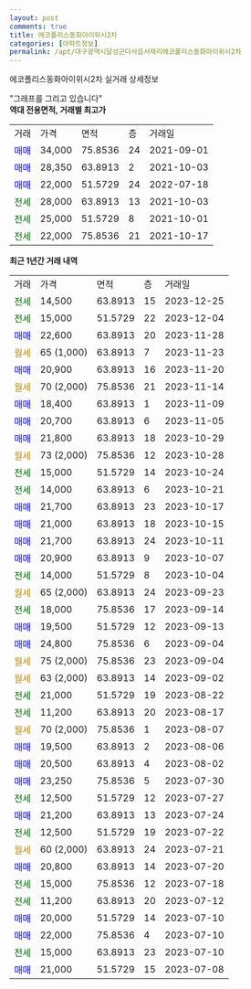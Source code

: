 ```yaml
---
layout: post
comments: true
title: 에코폴리스동화아이위시2차
categories: [아파트정보]
permalink: /apt/대구광역시달성군다사읍서재리에코폴리스동화아이위시2차
---
```


에코폴리스동화아이위시2차 실거래 상세정보

<script type="text/javascript">
  google.charts.load('current', {'packages':['line', 'corechart']});
  google.charts.setOnLoadCallback(drawChart);

  function drawChart() {
    var data = new google.visualization.DataTable();
    data.addColumn('date', '거래일');
    data.addColumn('number', "매매");
    data.addColumn('number', "전세");
    data.addColumn('number', "전매");

    data.addRows([[new Date(Date.parse("2023-12-25")), null, 14500, null], [new Date(Date.parse("2023-12-04")), null, 15000, null], [new Date(Date.parse("2023-11-28")), 22600, null, null], [new Date(Date.parse("2023-11-23")), null, null, null], [new Date(Date.parse("2023-11-20")), 20900, null, null], [new Date(Date.parse("2023-11-14")), null, null, null], [new Date(Date.parse("2023-11-09")), 18400, null, null], [new Date(Date.parse("2023-11-05")), 20700, null, null], [new Date(Date.parse("2023-10-29")), 21800, null, null], [new Date(Date.parse("2023-10-28")), null, null, null], [new Date(Date.parse("2023-10-24")), null, 15000, null], [new Date(Date.parse("2023-10-21")), null, 14000, null], [new Date(Date.parse("2023-10-17")), 21700, null, null], [new Date(Date.parse("2023-10-15")), 21000, null, null], [new Date(Date.parse("2023-10-11")), 21700, null, null], [new Date(Date.parse("2023-10-07")), 20900, null, null], [new Date(Date.parse("2023-10-04")), null, 14000, null], [new Date(Date.parse("2023-09-23")), null, null, null], [new Date(Date.parse("2023-09-14")), null, 18000, null], [new Date(Date.parse("2023-09-13")), 19500, null, null], [new Date(Date.parse("2023-09-04")), 24800, null, null], [new Date(Date.parse("2023-09-04")), null, null, null], [new Date(Date.parse("2023-09-02")), null, null, null], [new Date(Date.parse("2023-08-22")), null, 21000, null], [new Date(Date.parse("2023-08-17")), null, 11200, null], [new Date(Date.parse("2023-08-07")), null, null, null], [new Date(Date.parse("2023-08-06")), 19500, null, null], [new Date(Date.parse("2023-08-02")), 20500, null, null], [new Date(Date.parse("2023-07-30")), 23250, null, null], [new Date(Date.parse("2023-07-27")), null, 12500, null], [new Date(Date.parse("2023-07-24")), 21200, null, null], [new Date(Date.parse("2023-07-22")), null, 12500, null], [new Date(Date.parse("2023-07-21")), null, null, null], [new Date(Date.parse("2023-07-20")), 20800, null, null], [new Date(Date.parse("2023-07-18")), null, 15000, null], [new Date(Date.parse("2023-07-12")), null, 11200, null], [new Date(Date.parse("2023-07-10")), 20000, null, null], [new Date(Date.parse("2023-07-10")), 22000, null, null], [new Date(Date.parse("2023-07-10")), null, 15000, null], [new Date(Date.parse("2023-07-08")), 21000, null, null]]);

    var options = {
      hAxis: {
        format: 'yyyy/MM/dd'
      },    
      lineWidth: 0,
      pointsVisible: true,    
      title: '최근 1년간 유형별 실거래가 분포',
      legend: { position: 'bottom' }
    };

    var formatter = new google.visualization.NumberFormat({pattern:'###,###'} );
    formatter.format(data, 1);
    formatter.format(data, 2);
    
    setTimeout(function() {
        var chart = new google.visualization.LineChart(document.getElementById('columnchart_material'));
        chart.draw(data, (options));
        document.getElementById('loading').style.display = 'none';
    }, 200);
  }
</script>


<div id="loading" style="z-index:20; display: block; margin-left: 0px">"그래프를 그리고 있습니다"</div>
<div id="columnchart_material" style="width: 95%; margin-left: 0px; display: block"></div>
<!-- contents start -->
<b>역대 전용면적, 거래별 최고가</b>
<table class="sortable">
    <tr>
      <td>거래</td>
      <td>가격</td>
      <td>면적</td>
      <td>층</td>
      <td>거래일</td>
    </tr>
        <tr>
          <td><a style="color: blue">매매</a></td>
          <td>34,000</td>
          <td>75.8536</td>
          <td>24</td>
          <td>2021-09-01</td>
        </tr>            <tr>
          <td><a style="color: blue">매매</a></td>
          <td>28,350</td>
          <td>63.8913</td>
          <td>2</td>
          <td>2021-10-03</td>
        </tr>            <tr>
          <td><a style="color: blue">매매</a></td>
          <td>22,000</td>
          <td>51.5729</td>
          <td>24</td>
          <td>2022-07-18</td>
        </tr>        
        <tr>
              <td><a style="color: darkgreen">전세</a></td>
              <td>28,000</td>
              <td>63.8913</td>
              <td>13</td>
              <td>2021-10-03</td>
            </tr>            <tr>
              <td><a style="color: darkgreen">전세</a></td>
              <td>25,000</td>
              <td>51.5729</td>
              <td>8</td>
              <td>2021-10-01</td>
            </tr>            <tr>
              <td><a style="color: darkgreen">전세</a></td>
              <td>22,000</td>
              <td>75.8536</td>
              <td>21</td>
              <td>2021-10-17</td>
            </tr>        
    
</table>

<b>최근 1년간 거래 내역</b>

<table class="sortable">
    <tr>
      <td>거래</td>
      <td>가격</td>
      <td>면적</td>
      <td>층</td>
      <td>거래일</td>
    </tr>
    <tr>
      <td><a style="color: darkgreen">전세</a></td>
      <td>14,500</td>
      <td>63.8913</td>
      <td>15</td>
      <td>2023-12-25</td>
    </tr>          <tr>
      <td><a style="color: darkgreen">전세</a></td>
      <td>15,000</td>
      <td>51.5729</td>
      <td>22</td>
      <td>2023-12-04</td>
    </tr>          <tr>
      <td><a style="color: blue">매매</a></td>
      <td>22,600</td>
      <td>63.8913</td>
      <td>20</td>
      <td>2023-11-28</td>
    </tr>          <tr>
      <td><a style="color: darkgoldenrod">월세</a></td>
      <td>65 (1,000)</td>
      <td>63.8913</td>
      <td>7</td>
      <td>2023-11-23</td>
    </tr>          <tr>
      <td><a style="color: blue">매매</a></td>
      <td>20,900</td>
      <td>63.8913</td>
      <td>16</td>
      <td>2023-11-20</td>
    </tr>          <tr>
      <td><a style="color: darkgoldenrod">월세</a></td>
      <td>70 (2,000)</td>
      <td>75.8536</td>
      <td>21</td>
      <td>2023-11-14</td>
    </tr>          <tr>
      <td><a style="color: blue">매매</a></td>
      <td>18,400</td>
      <td>63.8913</td>
      <td>1</td>
      <td>2023-11-09</td>
    </tr>          <tr>
      <td><a style="color: blue">매매</a></td>
      <td>20,700</td>
      <td>63.8913</td>
      <td>6</td>
      <td>2023-11-05</td>
    </tr>          <tr>
      <td><a style="color: blue">매매</a></td>
      <td>21,800</td>
      <td>63.8913</td>
      <td>18</td>
      <td>2023-10-29</td>
    </tr>          <tr>
      <td><a style="color: darkgoldenrod">월세</a></td>
      <td>73 (2,000)</td>
      <td>75.8536</td>
      <td>12</td>
      <td>2023-10-28</td>
    </tr>          <tr>
      <td><a style="color: darkgreen">전세</a></td>
      <td>15,000</td>
      <td>51.5729</td>
      <td>14</td>
      <td>2023-10-24</td>
    </tr>          <tr>
      <td><a style="color: darkgreen">전세</a></td>
      <td>14,000</td>
      <td>63.8913</td>
      <td>6</td>
      <td>2023-10-21</td>
    </tr>          <tr>
      <td><a style="color: blue">매매</a></td>
      <td>21,700</td>
      <td>63.8913</td>
      <td>23</td>
      <td>2023-10-17</td>
    </tr>          <tr>
      <td><a style="color: blue">매매</a></td>
      <td>21,000</td>
      <td>63.8913</td>
      <td>18</td>
      <td>2023-10-15</td>
    </tr>          <tr>
      <td><a style="color: blue">매매</a></td>
      <td>21,700</td>
      <td>63.8913</td>
      <td>24</td>
      <td>2023-10-11</td>
    </tr>          <tr>
      <td><a style="color: blue">매매</a></td>
      <td>20,900</td>
      <td>63.8913</td>
      <td>9</td>
      <td>2023-10-07</td>
    </tr>          <tr>
      <td><a style="color: darkgreen">전세</a></td>
      <td>14,000</td>
      <td>51.5729</td>
      <td>8</td>
      <td>2023-10-04</td>
    </tr>          <tr>
      <td><a style="color: darkgoldenrod">월세</a></td>
      <td>65 (2,000)</td>
      <td>63.8913</td>
      <td>24</td>
      <td>2023-09-23</td>
    </tr>          <tr>
      <td><a style="color: darkgreen">전세</a></td>
      <td>18,000</td>
      <td>75.8536</td>
      <td>17</td>
      <td>2023-09-14</td>
    </tr>          <tr>
      <td><a style="color: blue">매매</a></td>
      <td>19,500</td>
      <td>51.5729</td>
      <td>12</td>
      <td>2023-09-13</td>
    </tr>          <tr>
      <td><a style="color: blue">매매</a></td>
      <td>24,800</td>
      <td>75.8536</td>
      <td>6</td>
      <td>2023-09-04</td>
    </tr>          <tr>
      <td><a style="color: darkgoldenrod">월세</a></td>
      <td>75 (2,000)</td>
      <td>75.8536</td>
      <td>23</td>
      <td>2023-09-04</td>
    </tr>          <tr>
      <td><a style="color: darkgoldenrod">월세</a></td>
      <td>63 (2,000)</td>
      <td>63.8913</td>
      <td>14</td>
      <td>2023-09-02</td>
    </tr>          <tr>
      <td><a style="color: darkgreen">전세</a></td>
      <td>21,000</td>
      <td>51.5729</td>
      <td>19</td>
      <td>2023-08-22</td>
    </tr>          <tr>
      <td><a style="color: darkgreen">전세</a></td>
      <td>11,200</td>
      <td>63.8913</td>
      <td>20</td>
      <td>2023-08-17</td>
    </tr>          <tr>
      <td><a style="color: darkgoldenrod">월세</a></td>
      <td>70 (2,000)</td>
      <td>75.8536</td>
      <td>1</td>
      <td>2023-08-07</td>
    </tr>          <tr>
      <td><a style="color: blue">매매</a></td>
      <td>19,500</td>
      <td>63.8913</td>
      <td>2</td>
      <td>2023-08-06</td>
    </tr>          <tr>
      <td><a style="color: blue">매매</a></td>
      <td>20,500</td>
      <td>63.8913</td>
      <td>4</td>
      <td>2023-08-02</td>
    </tr>          <tr>
      <td><a style="color: blue">매매</a></td>
      <td>23,250</td>
      <td>75.8536</td>
      <td>5</td>
      <td>2023-07-30</td>
    </tr>          <tr>
      <td><a style="color: darkgreen">전세</a></td>
      <td>12,500</td>
      <td>51.5729</td>
      <td>12</td>
      <td>2023-07-27</td>
    </tr>          <tr>
      <td><a style="color: blue">매매</a></td>
      <td>21,200</td>
      <td>63.8913</td>
      <td>13</td>
      <td>2023-07-24</td>
    </tr>          <tr>
      <td><a style="color: darkgreen">전세</a></td>
      <td>12,500</td>
      <td>51.5729</td>
      <td>19</td>
      <td>2023-07-22</td>
    </tr>          <tr>
      <td><a style="color: darkgoldenrod">월세</a></td>
      <td>60 (2,000)</td>
      <td>63.8913</td>
      <td>24</td>
      <td>2023-07-21</td>
    </tr>          <tr>
      <td><a style="color: blue">매매</a></td>
      <td>20,800</td>
      <td>63.8913</td>
      <td>14</td>
      <td>2023-07-20</td>
    </tr>          <tr>
      <td><a style="color: darkgreen">전세</a></td>
      <td>15,000</td>
      <td>75.8536</td>
      <td>12</td>
      <td>2023-07-18</td>
    </tr>          <tr>
      <td><a style="color: darkgreen">전세</a></td>
      <td>11,200</td>
      <td>63.8913</td>
      <td>20</td>
      <td>2023-07-12</td>
    </tr>          <tr>
      <td><a style="color: blue">매매</a></td>
      <td>20,000</td>
      <td>51.5729</td>
      <td>14</td>
      <td>2023-07-10</td>
    </tr>          <tr>
      <td><a style="color: blue">매매</a></td>
      <td>22,000</td>
      <td>75.8536</td>
      <td>4</td>
      <td>2023-07-10</td>
    </tr>          <tr>
      <td><a style="color: darkgreen">전세</a></td>
      <td>15,000</td>
      <td>63.8913</td>
      <td>23</td>
      <td>2023-07-10</td>
    </tr>          <tr>
      <td><a style="color: blue">매매</a></td>
      <td>21,000</td>
      <td>51.5729</td>
      <td>15</td>
      <td>2023-07-08</td>
    </tr>      </table>
<!-- contents end -->    

